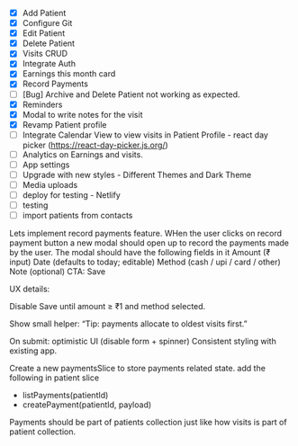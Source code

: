 - [x] Add Patient
- [x] Configure Git
- [x] Edit Patient
- [x] Delete Patient
- [x] Visits CRUD
- [x] Integrate Auth
- [x] Earnings this month card
- [x] Record Payments
- [ ] [Bug] Archive and Delete Patient not working as expected.
- [x] Reminders
- [x] Modal to write notes for the visit
- [X] Revamp Patient profile
- [ ] Integrate Calendar View to view visits in Patient Profile - react day picker (https://react-day-picker.js.org/)
- [ ] Analytics on Earnings and visits.
- [ ] App settings
- [ ] Upgrade with new styles - Different Themes and Dark Theme
- [ ] Media uploads
- [ ] deploy for testing - Netlify
- [ ] testing
- [ ] import patients from contacts

Lets implement record payments feature. WHen the user clicks on record payment button a new modal should open up to record the payments made by the user. The modal should have the following fields in it
Amount (₹ input)
Date (defaults to today; editable)
Method (cash / upi / card / other)
Note (optional)
CTA: Save

UX details:

Disable Save until amount ≥ ₹1 and method selected.

Show small helper: “Tip: payments allocate to oldest visits first.”

On submit: optimistic UI (disable form + spinner)
Consistent styling with existing app.

Create a new paymentsSlice to store payments related state.
add the following in patient slice

- listPayments(patientId)
- createPayment(patientId, payload)

Payments should be part of patients collection just like how visits is part of patient collection.

